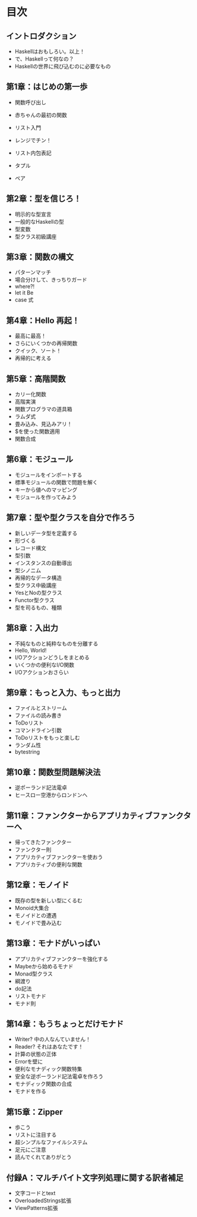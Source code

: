 # 目次

## イントロダクション

- Haskellはおもしろい。以上！
- で、Haskellって何なの？
- Haskellの世界に飛び込むのに必要なもの



## 第1章：はじめの第一歩

- 関数呼び出し
- 赤ちゃんの最初の関数
- リスト入門
- レンジでチン！

- リスト内包表記
- タプル
- ペア



## 第2章：型を信じろ！

- 明示的な型宣言
- 一般的なHaskellの型
- 型変数
- 型クラス初級講座



## 第3章：関数の構文

- パターンマッチ
- 場合分けして、きっちりガード
- where?!
- let it Be
- case 式



## 第4章：Hello 再起！

- 最高に最高！
- さらにいくつかの再帰関数
- クイック、ソート！
- 再帰的に考える



## 第5章：高階関数

- カリー化関数
- 高階実演
- 関数プログラマの道具箱
- ラムダ式
- 畳み込み、見込みアリ！
- $を使った関数適用
- 関数合成



## 第6章：モジュール

- モジュールをインポートする
- 標準モジュールの関数で問題を解く
- キーから値へのマッピング
- モジュールを作ってみよう



## 第7章：型や型クラスを自分で作ろう

- 新しいデータ型を定義する
- 形づくる
- レコード構文
- 型引数
- インスタンスの自動導出
- 型シノニム
- 再帰的なデータ構造
- 型クラス中級講座
- YesとNoの型クラス
- Functor型クラス
- 型を司るもの、種類



## 第8章：入出力

- 不純なものと純粋なものを分離する
- Hello, World!
- I/Oアクションどうしをまとめる
- いくつかの便利なI/O関数
- I/Oアクションおさらい



## 第9章：もっと入力、もっと出力

- ファイルとストリーム
- ファイルの読み書き
- ToDoリスト
- コマンドライン引数
- ToDoリストをもっと楽しむ
- ランダム性
- bytestring



## 第10章：関数型問題解決法

- 逆ポーランド記法電卓
- ヒースロー空港からロンドンへ



## 第11章：ファンクターからアプリカティブファンクターへ

- 帰ってきたファンクター
- ファンクター則
- アプリカティブファンクターを使おう
- アプリカティブの便利な関数



## 第12章：モノイド

- 既存の型を新しい型にくるむ
- Monoid大集合
- モノイドとの遭遇
- モノイドで畳み込む



## 第13章：モナドがいっぱい

- アプリカティブファンクターを強化する
- Maybeから始めるモナド
- Monad型クラス
- 綱渡り
- do記法
- リストモナド
- モナド則



## 第14章：もうちょっとだけモナド

- Writer? 中の人なんていません！
- Reader? それはあなたです！
- 計算の状態の正体
- Errorを壁に
- 便利なモナディック関数特集
- 安全な逆ポーランド記法電卓を作ろう
- モナディック関数の合成
- モナドを作る



## 第15章：Zipper

- 歩こう
- リストに注目する
- 超シンプルなファイルシステム
- 足元にご注意
- 読んでくれてありがとう



## 付録A：マルチバイト文字列処理に関する訳者補足

- 文字コードとtext
- OverloadedStrings拡張
- ViewPatterns拡張